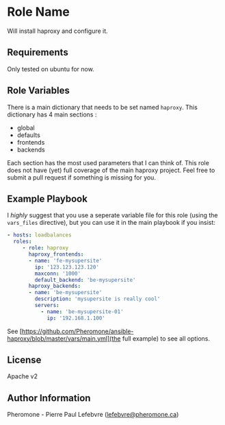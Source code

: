 Role Name
========

Will install haproxy and configure it.

Requirements
------------

Only tested on ubuntu for now.

Role Variables
--------------

There is a main dictionary that needs to be set named `haproxy`. 
This dictionary has 4 main sections :
- global
- defaults
- frontends
- backends

Each section has the most used parameters that I can think of. This role does not have (yet) full coverage of the main haproxy project. Feel free to submit a pull request if something is missing for you.

Example Playbook
-------------------------

I *highly* suggest that you use a seperate variable file for this role (using the `vars_files` directive), but you can use it in the main playbook if you insist:

```yaml
- hosts: loadbalances
  roles:
     - role: haproxy
       haproxy_frontends:
       - name: 'fe-mysupersite'
         ip: '123.123.123.120'
         maxconn: '1000'
         default_backend: 'be-mysupersite'
       haproxy_backends:
       - name: 'be-mysupersite'
         description: 'mysupersite is really cool'
         servers:
           - name: 'be-mysupersite-01'
             ip: '192.168.1.100'
```

See [https://github.com/Pheromone/ansible-haproxy/blob/master/vars/main.yml](the full example) to see all options.


License
-------

Apache v2

Author Information
------------------

Pheromone - Pierre Paul Lefebvre (lefebvre@pheromone.ca)
